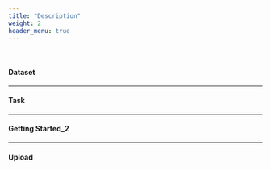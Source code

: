 ```yaml
---
title: "Description"
weight: 2
header_menu: true
---
```


&nbsp;

#### Dataset


---

#### Task


---

#### Getting Started_2


---

#### Upload






